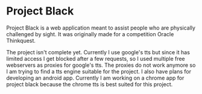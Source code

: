 Project Black
========

Project Black is a web application meant to assist people who are physically challenged by sight. It was originally made for a competition Oracle Thinkquest.

The project isn't complete yet. Currently I use google's tts but since it has limited access I get blocked after a few requests, so I used multiple free webservers as proxies for google's tts. The proxies do not work anymore so I am trying to find a tts engine suitable for the project. I also have plans for developing an android app.
Currently I am working on a chrome app for project black because the chrome tts is best suited for this project.